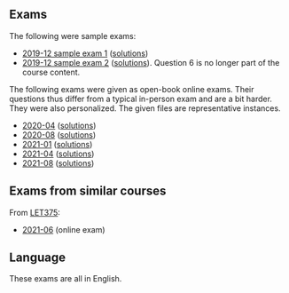 ## Exams

The following were sample exams:

* [2019-12 sample exam 1](2019-12-sample-1/exam.pdf) ([solutions](2019-12-sample-1/solution.pdf))
* [2019-12 sample exam 2](2019-12-sample-2/exam.pdf) ([solutions](2019-12-sample-2/solution.pdf)).
  Question 6 is no longer part of the course content.

The following exams were given as open-book online exams.
Their questions thus differ from a typical in-person exam and are a bit harder.
They were also personalized.
The given files are representative instances.

* [2020-04](2020-04/exam.pdf) ([solutions](2020-04/solution.pdf))
* [2020-08](2020-08/exam.pdf) ([solutions](2020-08/solution.pdf))
* [2021-01](2021-01/exam.pdf) ([solutions](2021-01/solution.pdf))
* [2021-04](2021-04/exam.pdf) ([solutions](2021-04/solution.pdf))
* [2021-08](2021-08/exam.pdf) ([solutions](2021-08/solution.pdf))

## Exams from similar courses

From [LET375](../LET375):

* [2021-06](../LET375/2021-06) (online exam)

## Language

These exams are all in English.
